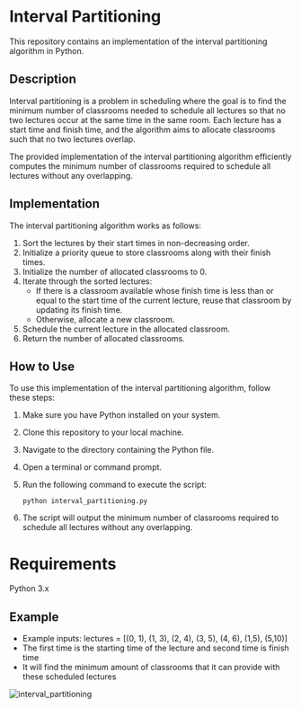 # Interval Partitioning

This repository contains an implementation of the interval partitioning algorithm in Python.

## Description

Interval partitioning is a problem in scheduling where the goal is to find the minimum number of classrooms needed to schedule all lectures so that no two lectures occur at the same time in the same room. Each lecture has a start time and finish time, and the algorithm aims to allocate classrooms such that no two lectures overlap.

The provided implementation of the interval partitioning algorithm efficiently computes the minimum number of classrooms required to schedule all lectures without any overlapping.

## Implementation

The interval partitioning algorithm works as follows:

1. Sort the lectures by their start times in non-decreasing order.
2. Initialize a priority queue to store classrooms along with their finish times.
3. Initialize the number of allocated classrooms to 0.
4. Iterate through the sorted lectures:
   - If there is a classroom available whose finish time is less than or equal to the start time of the current lecture, reuse that classroom by updating its finish time.
   - Otherwise, allocate a new classroom.
5. Schedule the current lecture in the allocated classroom.
6. Return the number of allocated classrooms.

## How to Use

To use this implementation of the interval partitioning algorithm, follow these steps:

1. Make sure you have Python installed on your system.
2. Clone this repository to your local machine.
3. Navigate to the directory containing the Python file.
4. Open a terminal or command prompt.
5. Run the following command to execute the script:

    ```
    python interval_partitioning.py
    ```

6. The script will output the minimum number of classrooms required to schedule all lectures without any overlapping.

# Requirements
Python 3.x

## Example
- Example inputs: lectures = [(0, 1), (1, 3), (2, 4), (3, 5), (4, 6), (1,5), (5,10)]
- The first time is the starting time of the lecture and second time is finish time
- It will find the minimum amount of classrooms that it can provide with these scheduled lectures

![interval_partitioning](https://github.com/kainoa7/interval_partitioning/assets/97155994/8bbc45d3-929d-4800-b8de-73cfba599a84)




